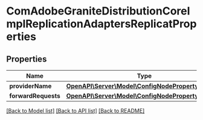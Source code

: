 # ComAdobeGraniteDistributionCoreImplReplicationAdaptersReplicatProperties

## Properties
Name | Type | Description | Notes
------------ | ------------- | ------------- | -------------
**providerName** | [**OpenAPI\Server\Model\ConfigNodePropertyString**](ConfigNodePropertyString.md) |  | [optional] 
**forwardRequests** | [**OpenAPI\Server\Model\ConfigNodePropertyBoolean**](ConfigNodePropertyBoolean.md) |  | [optional] 

[[Back to Model list]](../README.md#documentation-for-models) [[Back to API list]](../README.md#documentation-for-api-endpoints) [[Back to README]](../README.md)


